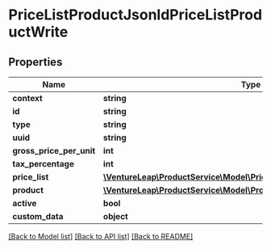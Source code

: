 # PriceListProductJsonldPriceListProductWrite

## Properties
Name | Type | Description | Notes
------------ | ------------- | ------------- | -------------
**context** | **string** |  | [optional] 
**id** | **string** |  | [optional] 
**type** | **string** |  | [optional] 
**uuid** | **string** |  | [optional] 
**gross_price_per_unit** | **int** |  | [optional] 
**tax_percentage** | **int** |  | [optional] 
**price_list** | [**\VentureLeap\ProductService\Model\PriceListJsonldPriceListProductWrite**](PriceListJsonldPriceListProductWrite.md) |  | [optional] 
**product** | [**\VentureLeap\ProductService\Model\ProductJsonldPriceListProductWrite**](ProductJsonldPriceListProductWrite.md) |  | [optional] 
**active** | **bool** |  | [optional] 
**custom_data** | **object** |  | [optional] 

[[Back to Model list]](../../README.md#documentation-for-models) [[Back to API list]](../../README.md#documentation-for-api-endpoints) [[Back to README]](../../README.md)


